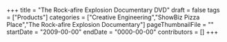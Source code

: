 +++
title = "The Rock-afire Explosion Documentary DVD"
draft = false
tags = ["Products"]
categories = ["Creative Engineering","ShowBiz Pizza Place","The Rock-afire Explosion Documentary"]
pageThumbnailFile = ""
startDate = "2009-00-00"
endDate = "0000-00-00"
contributors = []
+++
